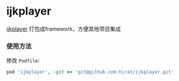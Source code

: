 # ijkplayer

[ijkplayer](https://github.com/Bilibili/ijkplayer) 打包成framework，方便其他项目集成

### 使用方法

修改 `Podfile`:

```ruby
pod 'ijkplayer', :git => 'git@github.com:hirat/ijkplayer.git'
```